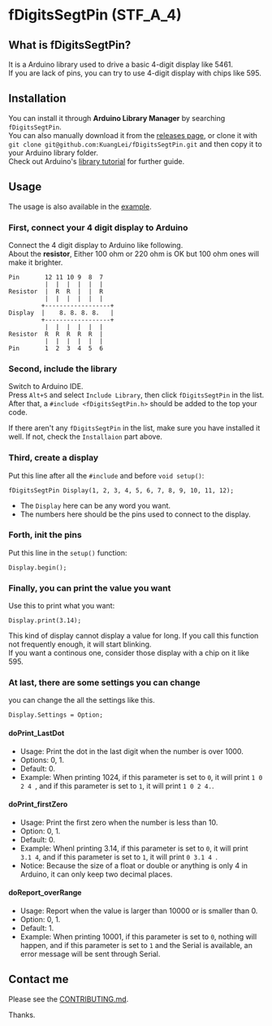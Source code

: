 # fDigitsSegtPin (STF\_A\_4)

## What is fDigitsSegtPin?
It is a Arduino library used to drive a basic 4-digit display like 5461.  
If you are lack of pins, you can try to use 4-digit display with chips like 595.  

## Installation
You can install it through **Arduino Library Manager** by searching `fDigitsSegtPin`.  
You can also manually download it from the [releases page](https://github.com/KuangLei/fDigitsSegtPin/releases), or clone it with `git clone git@github.com:KuangLei/fDigitsSegtPin.git` and then copy it to your Arduino library folder.  
Check out Arduino's [library tutorial](https://www.arduino.cc/en/Guide/Libraries) for further guide.  

## Usage
The usage is also available in the [example](https://github.com/KuangLei/fDigitsSegtPin/blob/master/examples/counter/counter.ino).  
### First, connect your 4 digit display to Arduino
Connect the 4 digit display to Arduino like following.  
About the **resistor**, Either 100 ohm or 220 ohm is OK but 100 ohm ones will make it brighter.  
```
Pin       12 11 10 9  8  7
          |  |  |  |  |  |
Resistor  |  R  R  |  |  R
          |  |  |  |  |  |
         +------------------+
Display  |    8. 8. 8. 8.   |
         +------------------+
          |  |  |  |  |  |
Resistor  R  R  R  R  R  |
          |  |  |  |  |  |
Pin       1  2  3  4  5  6
```
### Second, include the library
Switch to Arduino IDE.  
Press `Alt+S` and select `Include Library`, then click `fDigitsSegtPin` in the list.  
After that, a `#include <fDigitsSegtPin.h>` should be added to the top your code.  

If there aren't any `fDigitsSegtPin` in the list, make sure you have installed it well. If not, check the `Installaion` part above.  
### Third, create a display
Put this line after all the `#include` and before `void setup()`:  
```
fDigitsSegtPin Display(1, 2, 3, 4, 5, 6, 7, 8, 9, 10, 11, 12);
```
* The `Display` here can be any word you want.  
* The numbers here should be the pins used to connect to the display.  
### Forth, init the pins
Put this line in the `setup()` function:  
```
Display.begin();
```
### Finally, you can print the value you want
Use this to print what you want:  
```
Display.print(3.14);
```
This kind of display cannot display a value for long. If you call this function not frequently enough, it will start blinking.  
If you want a continous one, consider those display with a chip on it like 595.  
### At last, there are some settings you can change
you can change the all the settings like this.  
```
Display.Settings = Option;
```
#### doPrint_LastDot
* Usage: Print the dot in the last digit when the number is over 1000.
* Options: 0, 1.
* Default: 0.
* Example: When printing 1024, if this parameter is set to `0`, it will print `1 0 2 4 `, and if this parameter is set to `1`, it will print `1 0 2 4.`.
#### doPrint_firstZero
* Usage: Print the first zero when the number is less than 10.
* Option: 0, 1.
* Default: 0.
* Example: Whenl printing 3.14, if this parameter is set to `0`, it will print `  3.1 4 `, and if this parameter is set to `1`, it will print `0 3.1 4 `.
* Notice: Because the size of a float or double or anything is only 4 in Arduino, it can only keep two decimal places.
#### doReport_overRange
* Usage: Report when the value is larger than 10000 or is smaller than 0.
* Option: 0, 1.
* Default: 1.
* Example: When printing 10001, if this parameter is set to `0`, nothing will happen, and if this parameter is set to `1` and the Serial is available, an error message will be sent through Serial.

## Contact me
Please see the [CONTRIBUTING.md](https://github.com/KuangLei/fDigitsSegtPin/blob/master/CONTRIBUTING.md).  

Thanks.  


